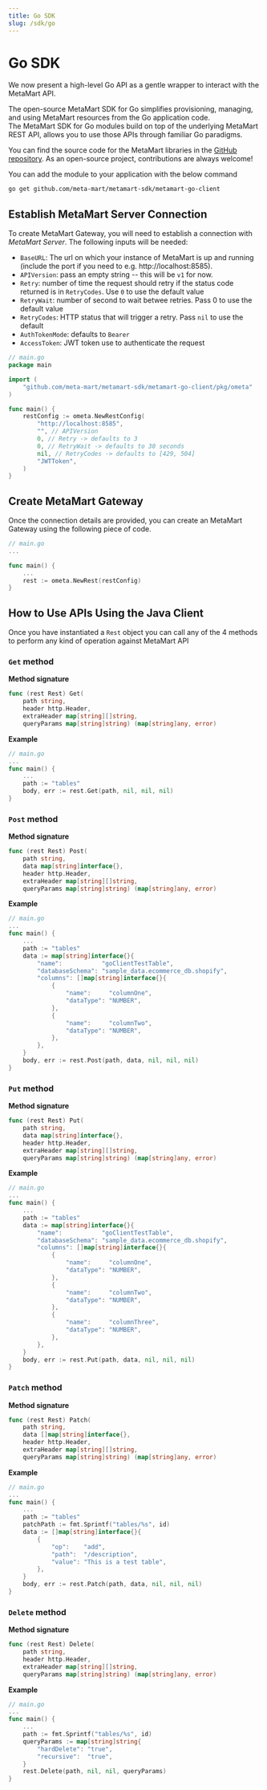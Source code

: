 ```yaml
---
title: Go SDK
slug: /sdk/go
---
```


# Go SDK 

We now present a high-level Go API as a gentle wrapper to interact with the MetaMart API.

The open-source MetaMart SDK for Go simplifies provisioning, managing, and using MetaMart resources from the Go application code. \
The MetaMart SDK for Go modules build on top of the underlying MetaMart REST API, allows you to use those APIs through familiar Go paradigms.

You can find the source code for the MetaMart libraries in the [GitHub repository](https://github.com/meta-mart/metamart-sdk/tree/main/metamart-go-client). As an open-source project, contributions are always welcome!

You can add the module to your application with the below command

```sh
go get github.com/meta-mart/metamart-sdk/metamart-go-client
```

## Establish MetaMart Server Connection

To create MetaMart Gateway, you will need to establish a connection with *MetaMart Server*. The following inputs will be needed:
* `BaseURL`: The url on which your instance of MetaMart is up and running (include the port if you need to e.g. http://localhost:8585).
* `APIVersion`: pass an empty string -- this will be `v1` for now.
* `Retry`: number of time the request should retry if the status code returned is in `RetryCodes`. Use `0` to use the default value
* `RetryWait`: number of second to wait betwee retries. Pass 0 to use the default value
* `RetryCodes`: HTTP status that will trigger a retry. Pass `nil` to use the default
* `AuthTokenMode`: defaults to `Bearer`
* `AccessToken`: JWT token use to authenticate the request

```go
// main.go
package main

import (
	"github.com/meta-mart/metamart-sdk/metamart-go-client/pkg/ometa"
)

func main() {
    restConfig := ometa.NewRestConfig(
		"http://localhost:8585",
		"", // APIVersion
		0, // Retry -> defaults to 3
		0, // RetryWait -> defaults to 30 seconds
		nil, // RetryCodes -> defaults to [429, 504] 
		"JWTToken",
	)
}
```


## Create MetaMart Gateway

Once the connection details are provided, you can create an MetaMart Gateway
using the following piece of code.

```go
// main.go
...

func main() {
    ...
    rest := ometa.NewRest(restConfig)
}
```

## How to Use APIs Using the Java Client
Once you have instantiated a `Rest` object you can call any of the 4 methods to perform any kind of operation against MetaMart API

### `Get` method
**Method signature**
```go
func (rest Rest) Get(
	path string,
	header http.Header,
	extraHeader map[string][]string,
	queryParams map[string]string) (map[string]any, error)
```

**Example**
```go
// main.go
...
func main() {
    ...
    path := "tables"
	body, err := rest.Get(path, nil, nil, nil)
}
```


### `Post` method
**Method signature**
```go
func (rest Rest) Post(
	path string,
	data map[string]interface{},
	header http.Header,
	extraHeader map[string][]string,
	queryParams map[string]string) (map[string]any, error)
```

**Example**
```go
// main.go
...
func main() {
    ...
    path := "tables"
    data := map[string]interface{}{
        "name":           "goClientTestTable",
        "databaseSchema": "sample_data.ecommerce_db.shopify",
        "columns": []map[string]interface{}{
            {
                "name":     "columnOne",
                "dataType": "NUMBER",
            },
            {
                "name":     "columnTwo",
                "dataType": "NUMBER",
            },
        },
    }
	body, err := rest.Post(path, data, nil, nil, nil)
}
```

### `Put` method
**Method signature**
```go
func (rest Rest) Put(
	path string,
	data map[string]interface{},
	header http.Header,
	extraHeader map[string][]string,
	queryParams map[string]string) (map[string]any, error)
```

**Example**
```go
// main.go
...
func main() {
    ...
    path := "tables"
	data := map[string]interface{}{
		"name":           "goClientTestTable",
		"databaseSchema": "sample_data.ecommerce_db.shopify",
		"columns": []map[string]interface{}{
			{
				"name":     "columnOne",
				"dataType": "NUMBER",
			},
			{
				"name":     "columnTwo",
				"dataType": "NUMBER",
			},
			{
				"name":     "columnThree",
				"dataType": "NUMBER",
			},
		},
	}
	body, err := rest.Put(path, data, nil, nil, nil)
}
```

### `Patch` method
**Method signature**
```go
func (rest Rest) Patch(
	path string,
	data []map[string]interface{},
	header http.Header,
	extraHeader map[string][]string,
	queryParams map[string]string) (map[string]any, error)
```

**Example**
```go
// main.go
...
func main() {
    ...
    path := "tables"
	patchPath := fmt.Sprintf("tables/%s", id)
	data := []map[string]interface{}{
		{
			"op":    "add",
			"path":  "/description",
			"value": "This is a test table",
		},
	}
	body, err := rest.Patch(path, data, nil, nil, nil)
}
```

### `Delete` method
**Method signature**
```go
func (rest Rest) Delete(
	path string,
	header http.Header,
	extraHeader map[string][]string,
	queryParams map[string]string) (map[string]any, error)
```

**Example**
```go
// main.go
...
func main() {
    ...
	path := fmt.Sprintf("tables/%s", id)
	queryParams := map[string]string{
		"hardDelete": "true",
		"recursive":  "true",
	}
	rest.Delete(path, nil, nil, queryParams)
}
```
